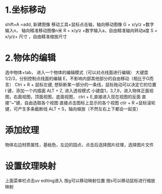 # 1.坐标移动
shift+A  =add, 新建图像
移动工具+鼠标点击轴，轴向移动图像
G + x/y/z +数字输入n， 轴向精准移动图像n米
R + x/y/z +数字输入a，自由精准轴向转动a度
S + x/y/z+ 尺寸 ，自由精准缩放尺寸

# 2.物体的编辑
选中物体+tab， 进入一个物体的编辑模式（可以对点线面进行编辑）
大键盘1/2/3，分别控制点线面的编辑
E，不影响内部其他部分的自由移动（相比于G而言）
Ctri + R + 鼠标左键, 想斩断某一部分的一条线，鼠标拖动可以决定它的位置
I 键，添加一个内插面
ALT + Z, 进入透视模式
小键盘1，3,7,9，进入物体正面视图，右面视图，顶面视图，底面视图，
ctri + E,直接进入现在视图的反面
直接“~”键，自由选取各个视图
直接点击图标上显示的各个视图
ctir + R +鼠标滚轮键，可产生多条截断线
ALT + S，轴向缩放（不然左右上下都会一起变）

# 添加纹理
物体右边材质属性，基础色，左边的园点，点击后选择图片纹理，选择图片文件

# 设置纹理映射
上面菜单栏点击uv editing进入
按g可以移动映射位置
按s可以移动鼠标进行缩放映射